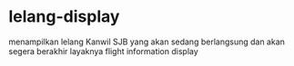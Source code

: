 # lelang-display
menampilkan lelang Kanwil SJB yang akan sedang berlangsung dan akan segera berakhir layaknya flight information display
